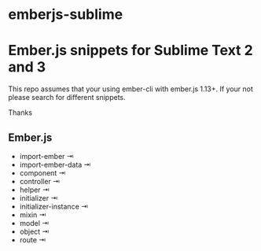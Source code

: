 # emberjs-sublime


Ember.js snippets for Sublime Text 2 and 3
==========================================

This repo assumes that your using ember-cli with ember.js 1.13+. If your not please search for different snippets.

Thanks

## Ember.js

- import-ember ⇥
- import-ember-data ⇥
- component ⇥
- controller ⇥
- helper ⇥
- initializer ⇥
- initializer-instance ⇥
- mixin ⇥
- model ⇥
- object ⇥
- route ⇥
